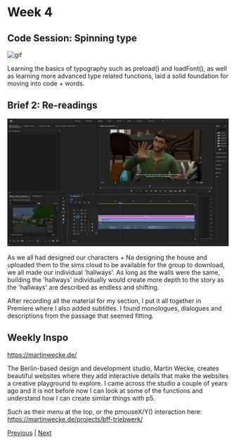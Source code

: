 # Week 4

## Code Session: Spinning type

![gif](https://github.com/KristineGudmundsen/CodeWords/raw/master/SKO/Week_04/TypeTestSpinning.gif)

Learning the basics of typography such as preload() and loadFont(), as well as learning more advanced type related functions, laid a solid foundation for moving into code + words. 

## Brief 2: Re-readings

![sims](https://github.com/KristineGudmundsen/CodeWords/raw/master/SKO/Week_04/Premiere.png)

As we all had designed our characters + Na designing the house and uploaded them to the sims cloud to be available for the group to download, we all made our individual 'hallways'. As long as the walls were the same, building the 'hallways' individually would create more depth to the story as the 'hallways' are described as endless and shifting.

After recording all the material for my section, I put it all together in Premiere where I also added subtitles. I found monologues, dialogues and descriptions from the passage that seemed fitting. 

## Weekly Inspo

https://martinwecke.de/

The Berlin-based design and development studio, Martin Wecke, creates beautiful websites where they add interactive details that make the websites a creative playground to explore. I came across the studio a couple of years ago and it is not before now I can look at some of the functions and understand how I can create similar things with p5. 

Such as their menu at the top, or the pmouseX/Y() interaction here:
https://martinwecke.de/projects/bff-triebwerk/

[Previous](https://github.com/KristineGudmundsen/CodeWords/tree/master/SKO/Week_03) | [Next](https://github.com/KristineGudmundsen/CodeWords/tree/master/SKO/Week_05)
